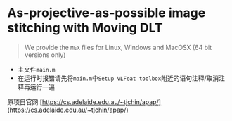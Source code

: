 # As-projective-as-possible image stitching with Moving DLT

> We provide the `MEX` files for Linux, Windows and MacOSX (64 bit versions only)

- 主文件`main.m`
- 在运行时报错请先将`main.m`中`Setup VLFeat toolbox`附近的语句注释/取消注释再运行一遍

原项目官网:[https://cs.adelaide.edu.au/~tjchin/apap/](https://cs.adelaide.edu.au/~tjchin/apap/)
